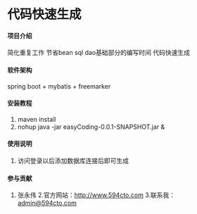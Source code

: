 # 代码快速生成

#### 项目介绍
简化重复工作
节省bean sql dao基础部分的编写时间
代码快速生成

#### 软件架构
spring boot + mybatis + freemarker

#### 安装教程

1. maven install 
2. nohup java -jar easyCoding-0.0.1-SNAPSHOT.jar &

#### 使用说明

1. 访问登录以后添加数据库连接后即可生成

#### 参与贡献

1. 张永伟
2.官方网站：http://www.594cto.com
3.联系我：admin@594cto.com